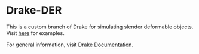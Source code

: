 # Drake-DER

This is a custom branch of Drake for simulating slender deformable objects. Visit [here](examples/multibody/filament/) for examples.

For general information, visit [Drake Documentation](https://drake.mit.edu).
